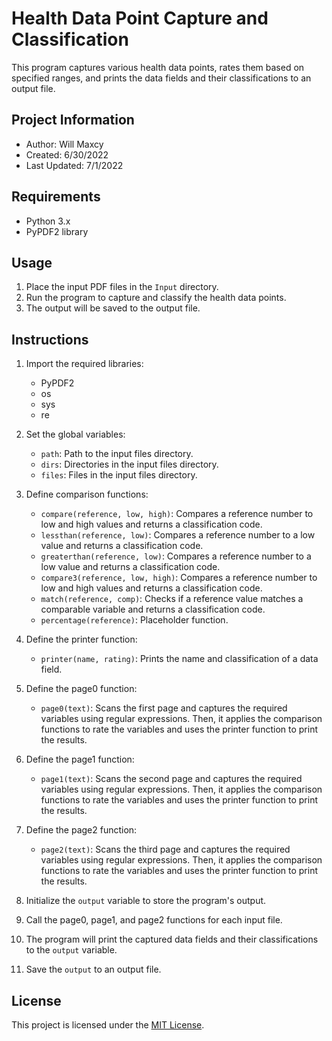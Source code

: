 # Health Data Point Capture and Classification

This program captures various health data points, rates them based on specified ranges, and prints the data fields and their classifications to an output file.

## Project Information

- Author: Will Maxcy
- Created: 6/30/2022
- Last Updated: 7/1/2022

## Requirements

- Python 3.x
- PyPDF2 library

## Usage

1. Place the input PDF files in the `Input` directory.
2. Run the program to capture and classify the health data points.
3. The output will be saved to the output file.

## Instructions

1. Import the required libraries:
   - PyPDF2
   - os
   - sys
   - re

2. Set the global variables:
   - `path`: Path to the input files directory.
   - `dirs`: Directories in the input files directory.
   - `files`: Files in the input files directory.

3. Define comparison functions:
   - `compare(reference, low, high)`: Compares a reference number to low and high values and returns a classification code.
   - `lessthan(reference, low)`: Compares a reference number to a low value and returns a classification code.
   - `greaterthan(reference, low)`: Compares a reference number to a low value and returns a classification code.
   - `compare3(reference, low, high)`: Compares a reference number to low and high values and returns a classification code.
   - `match(reference, comp)`: Checks if a reference value matches a comparable variable and returns a classification code.
   - `percentage(reference)`: Placeholder function.

4. Define the printer function:
   - `printer(name, rating)`: Prints the name and classification of a data field.

5. Define the page0 function:
   - `page0(text)`: Scans the first page and captures the required variables using regular expressions. Then, it applies the comparison functions to rate the variables and uses the printer function to print the results.

6. Define the page1 function:
   - `page1(text)`: Scans the second page and captures the required variables using regular expressions. Then, it applies the comparison functions to rate the variables and uses the printer function to print the results.

7. Define the page2 function:
   - `page2(text)`: Scans the third page and captures the required variables using regular expressions. Then, it applies the comparison functions to rate the variables and uses the printer function to print the results.

8. Initialize the `output` variable to store the program's output.

9. Call the page0, page1, and page2 functions for each input file.

10. The program will print the captured data fields and their classifications to the `output` variable.

11. Save the `output` to an output file.

## License

This project is licensed under the [MIT License](https://github.com/git/git-scm.com/blob/main/MIT-LICENSE.txt).
